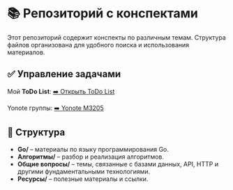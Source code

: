 # 📚 Репозиторий с конспектами

Этот репозиторий содержит конспекты по различным темам. Структура файлов организована для удобного поиска и использования материалов.

## ✅ Управление задачами
Мой **ToDo List**: [➡️ Открыть ToDo List](https://m1keee.yonote.ru/doc/todo-list-3X8Db7NJZI?v=794a5f95-8e71-45c9-b96c-83e394ca70c4)

Yonote группы: [➡️ Yonote M3205](https://itmo-se-m3205.yonote.ru/share/0d1946ff-cd8d-41bf-aff6-ae4379cce372)

## 🔖 Структура
- **Go/** – материалы по языку программирования Go.
- **Алгоритмы/** – разбор и реализация алгоритмов.
- **Общие вопросы/** – темы, связанные с базами данных, API, HTTP и другими фундаментальными технологиями.
- **Ресурсы/** – полезные материалы и ссылки.



